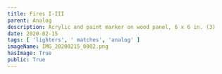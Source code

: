 ```yaml
---
title: Fires I-III
parent: Analog
description: Acrylic and paint marker on wood panel, 6 x 6 in. (3)
date: 2020-02-15
tags: [ 'lighters', ' matches', 'analog' ]
imageName: IMG_20200215_0002.png
hasImage: True
public: True
---
```

